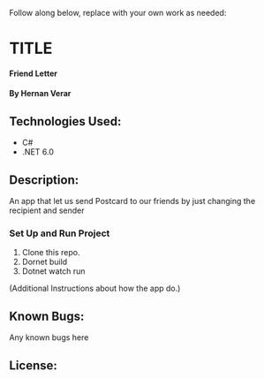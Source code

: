 
Follow along below, replace with your own work as needed:

# TITLE
#### Friend Letter

#### By Hernan Verar

## Technologies Used:
* C#
* .NET 6.0


## Description:
An app that let us send Postcard to our friends by just changing the recipient and sender 


### Set Up and Run Project
1. Clone this repo.
2. Dornet build
3. Dotnet watch run


(Additional Instructions about how the app do.)

## Known Bugs:
Any known bugs here

## License:

